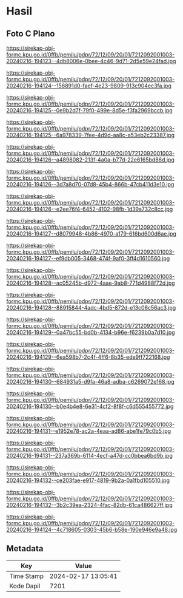 # Hasil

## Foto C Plano

https://sirekap-obj-formc.kpu.go.id/0ffb/pemilu/pdpr/72/12/09/20/01/7212092001003-20240216-194123--4db8006e-0bee-4c46-9d71-2d5e59e24fad.jpg

https://sirekap-obj-formc.kpu.go.id/0ffb/pemilu/pdpr/72/12/09/20/01/7212092001003-20240216-194124--156891d0-faef-4e23-9809-913c904ec3fa.jpg

https://sirekap-obj-formc.kpu.go.id/0ffb/pemilu/pdpr/72/12/09/20/01/7212092001003-20240216-194125--0e9b2d7f-79f0-499e-8d5e-f3fa2969bccb.jpg

https://sirekap-obj-formc.kpu.go.id/0ffb/pemilu/pdpr/72/12/09/20/01/7212092001003-20240216-194125--6a978339-7fee-4d9d-aa8c-a53eb2c23387.jpg

https://sirekap-obj-formc.kpu.go.id/0ffb/pemilu/pdpr/72/12/09/20/01/7212092001003-20240216-194126--a4898082-213f-4a0a-b77d-22e6165bd86d.jpg

https://sirekap-obj-formc.kpu.go.id/0ffb/pemilu/pdpr/72/12/09/20/01/7212092001003-20240216-194126--3d7a8d70-07d8-45b4-866b-47cb411d3e10.jpg

https://sirekap-obj-formc.kpu.go.id/0ffb/pemilu/pdpr/72/12/09/20/01/7212092001003-20240216-194126--e2ee76f4-6452-4102-98fb-1d39a732c8cc.jpg

https://sirekap-obj-formc.kpu.go.id/0ffb/pemilu/pdpr/72/12/09/20/01/7212092001003-20240216-194127--d8079948-4b86-4970-a179-616bd600d6ae.jpg

https://sirekap-obj-formc.kpu.go.id/0ffb/pemilu/pdpr/72/12/09/20/01/7212092001003-20240216-194127--ef9db005-3468-474f-9af0-3ff4d1610560.jpg

https://sirekap-obj-formc.kpu.go.id/0ffb/pemilu/pdpr/72/12/09/20/01/7212092001003-20240216-194128--ac05245b-d972-4aae-9ab8-771d4988f72d.jpg

https://sirekap-obj-formc.kpu.go.id/0ffb/pemilu/pdpr/72/12/09/20/01/7212092001003-20240216-194128--88915844-4adc-4bd5-872d-e13c06c56ac3.jpg

https://sirekap-obj-formc.kpu.go.id/0ffb/pemilu/pdpr/72/12/09/20/01/7212092001003-20240216-194129--0a47bc55-bd0b-4134-b96e-f6239b0a7d10.jpg

https://sirekap-obj-formc.kpu.go.id/0ffb/pemilu/pdpr/72/12/09/20/01/7212092001003-20240216-194129--6ea598b7-2c4f-4ff6-8b35-ede9ff722168.jpg

https://sirekap-obj-formc.kpu.go.id/0ffb/pemilu/pdpr/72/12/09/20/01/7212092001003-20240216-194130--684931a5-d9fa-46a8-adba-c6269072e168.jpg

https://sirekap-obj-formc.kpu.go.id/0ffb/pemilu/pdpr/72/12/09/20/01/7212092001003-20240216-194130--b0e4b4e8-6e31-4cf2-8f8f-c6d555455772.jpg

https://sirekap-obj-formc.kpu.go.id/0ffb/pemilu/pdpr/72/12/09/20/01/7212092001003-20240216-194131--e1952e78-ac2a-4eaa-ad86-abe1fe79c0b5.jpg

https://sirekap-obj-formc.kpu.go.id/0ffb/pemilu/pdpr/72/12/09/20/01/7212092001003-20240216-194131--237a369b-6114-4ecf-a47d-cc0bbea6bd9b.jpg

https://sirekap-obj-formc.kpu.go.id/0ffb/pemilu/pdpr/72/12/09/20/01/7212092001003-20240216-194132--ce203fae-e917-4819-9b2a-0a1fbd105510.jpg

https://sirekap-obj-formc.kpu.go.id/0ffb/pemilu/pdpr/72/12/09/20/01/7212092001003-20240216-194132--3b2c39ea-2324-4fac-82db-61ca486627ff.jpg

https://sirekap-obj-formc.kpu.go.id/0ffb/pemilu/pdpr/72/12/09/20/01/7212092001003-20240216-194124--4c718605-0303-45b6-b58e-190e946e9a48.jpg


## Metadata

| Key        | Value               |
| ---------- | ------------------- |
| Time Stamp | 2024-02-17 13:05:41 |
| Kode Dapil | 7201                |



